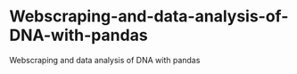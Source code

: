 # Webscraping-and-data-analysis-of-DNA-with-pandas
Webscraping and data analysis of DNA with pandas
